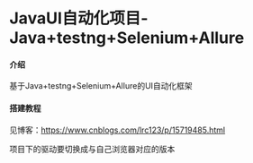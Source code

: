 # JavaUI自动化项目-Java+testng+Selenium+Allure

#### 介绍
基于Java+testng+Selenium+Allure的UI自动化框架




#### 搭建教程

见博客：https://www.cnblogs.com/lrc123/p/15719485.html

项目下的驱动要切换成与自己浏览器对应的版本



